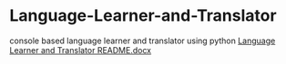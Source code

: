 # Language-Learner-and-Translator
console based language learner and translator using python
[Language Learner and Translator README.docx](https://github.com/user-attachments/files/17783988/Language.Learner.and.Translator.README.docx)
